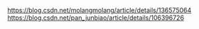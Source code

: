 https://blog.csdn.net/molangmolang/article/details/136575064
https://blog.csdn.net/pan_junbiao/article/details/106396726